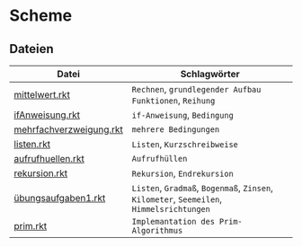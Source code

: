 # Scheme

## Dateien
| Datei | Schlagwörter |
|-------|--------------|
| [mittelwert.rkt](mittelwert.rkt) | `Rechnen`, `grundlegender Aufbau Funktionen`, `Reihung` |
| [ifAnweisung.rkt](ifAnweisung.rkt) | `if-Anweisung`, `Bedingung` |
| [mehrfachverzweigung.rkt](mehrfachverzweigung.rkt) | `mehrere Bedingungen` |
| [listen.rkt](listen.rkt) | `Listen`, `Kurzschreibweise` |
| [aufrufhuellen.rkt](aufrufhuellen.rkt) | `Aufrufhüllen` |
| [rekursion.rkt](rekursion.rkt) | `Rekursion`, `Endrekursion` |
| [übungsaufgaben1.rkt](Übungsaufgaben1.rkt) | `Listen`, `Gradmaß`, `Bogenmaß`, `Zinsen`, `Kilometer`, `Seemeilen`, `Himmelsrichtungen` |
| [prim.rkt](prim.rkt) | `Implemantation des Prim-Algorithmus` |
